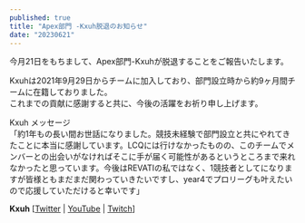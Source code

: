 ```yaml
---
published: true
title: "Apex部門 -Kxuh脱退のお知らせ"
date: "20230621"
---
```


今月21日をもちまして、Apex部門-Kxuhが脱退することをご報告いたします。

Kxuhは2021年9月29日からチームに加入しており、部門設立時から約9ヶ月間チームに在籍しておりました。  
これまでの貢献に感謝すると共に、今後の活躍をお祈り申し上げます。

Kxuh メッセージ  
「約1年もの長い間お世話になりました。競技未経験で部門設立と共にやれてきたことに本当に感謝しています。LCQには行けなかったものの、このチームでメンバーとの出会いがなければそこに手が届く可能性があるというところまで来れなかったと思っています。今後はREVATIの私ではなく、1競技者としてになりますが皆様ともまだまだ関わっていきたいですし、year4でプロリーグも叶えたいので応援していただけると幸いです」

**Kxuh** [[Twitter](https://twitter.com/Lilx_zZc) | [YouTube](https://youtube.com/@k0uh862) | [Twitch](https://twitch.tv/fa_kxuh)]